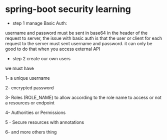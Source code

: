 # spring-boot security learning

- step 1 manage Basic Auth:

username and password must be sent in base64 in the header of the request to server, the issue with
basic auth is that the user or client for each request to the server must sent username and password. it can only be good to do that when you access external API

- step 2 create our own users

we must have 

1- a unique username

2- encrypted password

3- Roles (ROLE_NAME) to allow according to the role name to access or not a resources or endpoint

4- Authorities or Permissions

5 - Secure resources with annotations

6- and more others thing